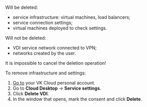 Will be deleted:

- service infrastructure: virtual machines, load balancers;
- service connection settings;
- virtual machines deployed to check settings.

Will not be deleted:

- VDI service network connected to VPN;
- networks created by the user.

<err>

It is impossible to cancel the deletion operation!

</err>

To remove infrastructure and settings:

1. [Go to](https://msk.cloud.vk.com/app/en) your VK Cloud personal account.
1. Go to **Cloud Desktop** → **Service settings**.
1. Click **Delete VDI**.
1. In the window that opens, mark the consent and click **Delete**.
